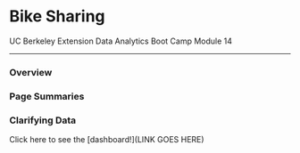 # Bike Sharing

UC Berkeley Extension Data Analytics Boot Camp Module 14

---

### Overview

### Page Summaries

### Clarifying Data



Click here to see the [dashboard!](LINK GOES HERE)
